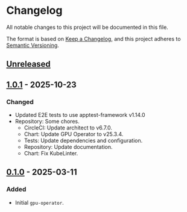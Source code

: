 # Changelog

All notable changes to this project will be documented in this file.

The format is based on [Keep a Changelog](https://keepachangelog.com/en/1.0.0/),
and this project adheres to [Semantic Versioning](https://semver.org/spec/v2.0.0.html).

## [Unreleased]

## [1.0.1] - 2025-10-23

### Changed

- Updated E2E tests to use apptest-framework v1.14.0
- Repository: Some chores.
  - CircleCI: Update architect to v6.7.0.
  - Chart: Update GPU Operator to v25.3.4.
  - Tests: Update dependencies and configuration.
  - Repository: Update documentation.
  - Chart: Fix KubeLinter.

## [0.1.0] - 2025-03-11

### Added

- Initial `gpu-operator`.

[Unreleased]: https://github.com/giantswarm/gpu-operator-app/compare/v1.0.1...HEAD
[1.0.1]: https://github.com/giantswarm/gpu-operator-app/compare/v0.1.0...v1.0.1
[0.1.0]: https://github.com/giantswarm/gpu-operator-app/releases/tag/v0.1.0
